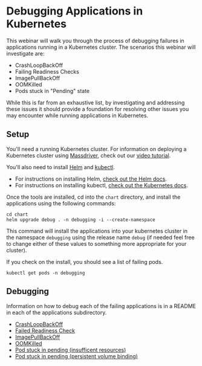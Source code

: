 # Debugging Applications in Kubernetes

This webinar will walk you through the process of debugging failures in applications running in a Kubernetes cluster. The scenarios this webinar will investigate are:

* CrashLoopBackOff
* Failing Readiness Checks
* ImagePullBackOff
* OOMKilled
* Pods stuck in "Pending" state

While this is far from an exhaustive list, by investigating and addressing these issues it should provide a foundation for resolving other issues you may encounter while running applications in Kubernetes.

## Setup

You'll need a running Kubernetes cluster. For information on deploying a Kubernetes cluster using [Massdriver](https://massdriver.cloud), check out our [video tutorial](https://www.youtube.com/watch?v=seRBnT-Axfw).

You'll also need to install [Helm](https://helm.sh/) and [kubectl](https://kubernetes.io/docs/reference/kubectl/).
* For instructions on installing Helm, [check out the Helm docs](https://helm.sh/docs/intro/install/).
* For instructions on installing kubectl, [check out the Kubernetes docs](https://kubernetes.io/docs/tasks/tools/).

Once the tools are installed, cd into the `chart` directory, and install the applications using the following commands:

```shell
cd chart
helm upgrade debug . -n debugging -i --create-namespace
```

This command will install the applications into your kubernetes cluster in the namespace `debugging` using the release name `debug` (if needed feel free to change either of these values to something more appropriate for your cluster).

If you check on the install, you should see a list of failing pods.

```shell
kubectl get pods -n debugging
```

## Debugging

Information on how to debug each of the failing applications is in a README in each of the applications subdirectory.

* [CrashLoopBackOff](chart/templates/crashloopbackoff)
* [Failed Readiness Check](chart/templates/failedreadiness)
* [ImagePullBackOff](chart/templates/imagepullbackoff)
* [OOMKilled](chart/templates/oomkilled)
* [Pod stuck in pending (insufficent resources)](chart/templates/pendingresources)
* [Pod stuck in pending (persistent volume binding)](chart/templates/pendingvolume)

